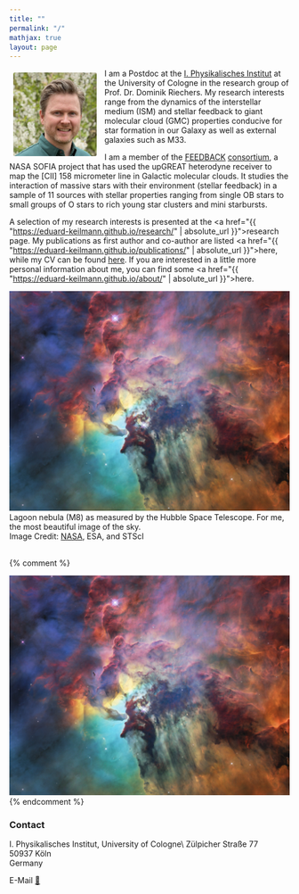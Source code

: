 ```yaml
---
title: ""
permalink: "/"
mathjax: true
layout: page
---
```


<!--
<footer>
  <a href="{{ "https://eduard-keilmann.github.io/sitemap.xml" | absolute_url }}">Sitemap</a>
</footer>
-->


<!--
<footer>
  <a href="{{ "/sitemap.xml" | relative_url }}">Sitemap</a>
</footer>
-->

I am a Postdoc<img
  src="/assets/IMG_3651_komp.jpg"
  alt="Me"
  style="
    float: left;
    margin: 0.5em 1em 0.5em 0.5em;       /* top 0, right 1em, bottom 1em, left 0 */
    width: 150px;
    height: 150px;
    object-fit: cover;
    object-position: 50% 20%;
    border-radius: 3px;
  "
/> at the [I. Physikalisches Institut](https://astro.uni-koeln.de) at the University of Cologne in the research group of Prof. Dr. Dominik Riechers. My research interests range from the dynamics of the interstellar medium (ISM) and stellar feedback to giant molecular cloud (GMC) properties conducive for star formation in our Galaxy as well as external galaxies such as M33.


I am a member of the [FEEDBACK](https://astro.uni-koeln.de/riechers/research/feedback) [consortium](https://feedback.astro.umd.edu/index.html), a NASA SOFIA project that has used the upGREAT heterodyne receiver to map the [CII] 158 micrometer line in Galactic molecular clouds. It studies the interaction of massive stars with their environment (stellar feedback) in a sample of 11 sources with stellar properties ranging from single OB stars to small groups of O stars to rich young star clusters and mini starbursts.

A selection of my research interests is presented at the <a href="{{ "https://eduard-keilmann.github.io/research/" | absolute_url }}">research</a> page. My publications as first author and co-author are listed <!--[here](publications.md)--> <a href="{{ "https://eduard-keilmann.github.io/publications/" | absolute_url }}">here</a>, while my CV can be found [here](assets/CV_Lebenslauf_Eduard_Keilmann_research_Englisch.pdf). 
If you are interested in a little more personal information about me, you can find some <a href="{{ "https://eduard-keilmann.github.io/about/" | absolute_url }}">here</a>. <!--[here](about_me.md).-->

![Lagoon Nebula](lagoon.webp)
Lagoon nebula (M8) as measured by the Hubble Space Telescope. For me, the most beautiful image of the sky.  
Image Credit: [NASA](https://science.nasa.gov/asset/hubble/lagoon-nebula-visible-light-view/), ESA, and STScI  
<br>

{% comment %}
<div class="home-sidebar-profile">
  <img src="lagoon.webp" alt="My photo" />
</div>
{% endcomment %}

  
### Contact

I. Physikalisches Institut, University of Cologne\\
Zülpicher Straße 77  
50937 Köln  
Germany  

E-Mail [📧](mailto:keilmann@ph1.uni-koeln.de) 

<!--
<footer>
  <a href="{{ "/sitemap.xml" | relative_url }}">Sitemap</a>
</footer>
-->
